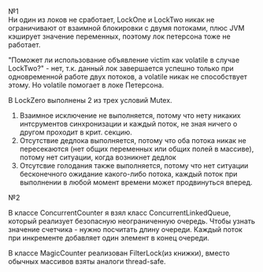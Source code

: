 №1\
Ни один из локов не сработает, LockOne и LockTwo никак не ограничивают от взаимной блокировки с двумя потоками, плюс JVM кэширует значение переменных, поэтому лок петерсона тоже не работает.

"Поможет ли использование объявление victim как volatile в случае LockTwo?" - нет, т.к. данный лок завершается успешно только при одновременной работе двух потоков, а volatile никак не способствует этому. Но volatile помогает в локе Петерсона.

В LockZero выполнены 2 из трех условий Mutex.
1) Взаимное исключение не выполняется, потому что нету никаких интсрументов синхронизации и каждый поток, не зная ничего о другом проходит в крит. секцию.
2) Отсутствие дедлока выполняется, потому что оба потока никак не пересекаются (нет общих переменных или общих полей в массиве), потому нет ситуации, когда возникнет дедлок
3) Отсутсвие голодания также выполняется, потому что нет ситуации бесконечного ожидание какого-либо потока, каждый поток при выполнении в любой момент времени может продвинуться вперед.

№2

В классе ConcurrentCounter я взял класс ConcurrentLinkedQueue, который реализует безопасную неограниченную очередь. Чтобы узнать значение счетчика - нужно посчитать длину очереди. Каждый поток при инкременте добавляет один элемент в конец очереди.

В классе MagicCounter реализован FilterLock(из книжки), вместо обычных массивов взяты аналоги thread-safe.

